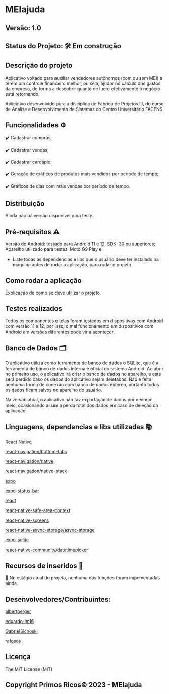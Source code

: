 # MEIajuda
## Versão: 1.0 
## Status do Projeto: 🛠 Em construção

## Descrição do projeto
Aplicativo voltado para auxiliar vendedores autônomos (com ou sem MEI) a terem um controle financeiro melhor, ou seja, ajudar no cálculo dos gastos da empresa, de forma a descobrir quanto de lucro efetivamente o negócio está retornando.

Aplicativo desenvolvido para a disciplina de Fábrica de Projetos III, do curso de Análise e Desenvolvimento de Sistemas do Centro Universitário FACENS.

## Funcionalidades ⚙️
✔️ Cadastrar compras;

✔️ Cadastrar vendas;

✔️ Cadastrar cardápio;

✔️ Geração de gráficos de produtos mais vendidos por período de tempo;

✔️ Gráficos de dias com mais vendas por período de tempo.

## Distribuição
Ainda não há versão disponível para teste.

## Pré-requisitos ⚠️    
Versão do Android: testado para Android 11 e 12.
SDK: 30 ou superiores;
Aparelho utilizado para testes: Moto G9 Play e 
- Liste todas as dependencias e libs que o usuário deve ter instalado na máquina antes de rodar a aplicação, para rodar o projeto.

## Como rodar a aplicação 
Explicação de como se deve utilizar o projeto.

## Testes realizados
Todos os componentes e telas foram testados em dispositivos com Android com versão 11 e 12, por isso, o mal funcionamento em dispositivos com Android em versões diferentes pode vir a acontecer.

## Banco de Dados 🗂️
O aplicativo utiliza como ferramenta de banco de dados o SQLite, que é a ferramenta de banco de dados interna e oficial do sistema Android. Ao abrir no primeiro uso, o aplicativo irá criar o banco de dados no aparelho, e este será perdido caso os dados do aplicativo sejam deletados. Não é feita nenhuma forma de conexão com banco de dados externo, portanto todos os dados ficam salvos no aparelho do usuário.

Na versão atual, o aplicativo não faz exportação de dados por nenhum meio, ocasionando assim a perda total dos dados em caso de deleção da aplicação.


## Linguagens, dependencias e libs utilizadas 📚
[React Native](https://reactnative.dev/)

[react-navigation/bottom-tabs](https://reactnavigation.org/docs/bottom-tab-navigator/)

[react-navigation/native](https://reactnavigation.org/)

[react-navigation/native-stack](https://reactnavigation.org/docs/native-stack-navigator/)

[expo](https://expo.dev/)

[expo-status-bar](https://docs.expo.dev/versions/latest/sdk/status-bar/)

[react](https://react.dev/)

[react-native-safe-area-context](https://github.com/th3rdwave/react-native-safe-area-context#readme)

[react-native-screens](https://github.com/software-mansion/react-native-screens#readme)

[react-native-async-storage/async-storage](https://github.com/react-native-async-storage/async-storage)

[expo-sqlite](https://docs.expo.dev/versions/latest/sdk/sqlite/)

[react-native-community/datetimepicker](https://github.com/react-native-datetimepicker/datetimepicker#readme)

## Recursos de inseridos 🧰

📝 No estágio atual do projeto, nenhuma das funções foram impementadas ainda.

## Desenvolvedores/Contribuintes:
[albertberger](https://github.com/albertberger)

[eduardo-lm16](https://github.com/eduardo-lm16)

[GabrielSichoski](https://github.com/GabrielSichoski)

[rafosos](https://github.com/rafosos)

## Licença
The MIT License (MIT)

## Copyright Primos Ricos©️ 2023 - MEIajuda
